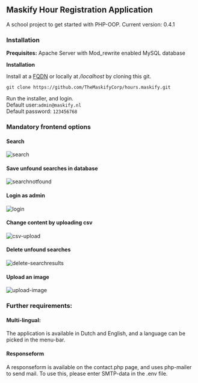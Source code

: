 ## Maskify Hour Registration Application

A school project to get started with PHP-OOP.
Current version: 0.4.1

### Installation

**Prequisites:**
Apache Server with Mod_rewrite enabled
MySQL database

**Installation**

Install at a [FQDN](https://en.wikipedia.org/wiki/Fully_qualified_domain_name) or locally at */localhost* by cloning this git.  
  
```git clone https://github.com/TheMaskifyCorp/hours.maskify.git```

Run the installer, and login.  
Default user:```admin@maskify.nl ```   
Default password: ```123456768```

### Mandatory frontend options

#### Search
<img src="./app/uploads/readme/search.gif" alt="search"/>  

#### Save unfound searches in database  
<img src="./app/uploads/readme/searchNotFound.gif" alt="searchnotfound"/>

#### Login as admin
<img src="./app/uploads/readme/login.gif" alt="login">

#### Change content by uploading csv
<img src="./app/uploads/readme/uploadEmp.gif" alt="csv-upload">

#### Delete unfound searches
<img src="./app/uploads/readme/deleteSearch.gif" alt="delete-searchresults">

#### Upload an image
<img src="./app/uploads/readme/upload404.gif" alt="upload-image">

### Further requirements:

#### Multi-lingual:
The application is available in Dutch and English, and a language can be picked in the menu-bar.

#### Responseform
A responseform is available on the contact.php page, and uses php-mailer to send mail.
To use this, please enter SMTP-data in the .env file.